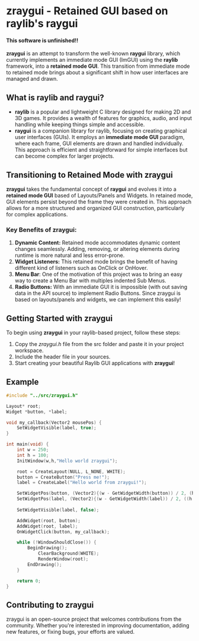 # zraygui - Retained GUI based on raylib's raygui

#### This software is unfinished!!

**zraygui** is an attempt to transform the well-known **raygui** library, which currently implements an immediate mode GUI (ImGUI) using the **raylib** framework, into a **retained mode GUI**. This transition from immediate mode to retained mode brings about a significant shift in how user interfaces are managed and drawn.

## What is raylib and raygui?

* **raylib** is a popular and lightweight C library designed for making 2D and 3D games. It provides a wealth of features for graphics, audio, and input handling while keeping things simple and accessible.
* **raygui** is a companion library for raylib, focusing on creating graphical user interfaces (GUIs). It employs an **immediate mode GUI** paradigm, where each frame, GUI elements are drawn and handled individually. This approach is efficient and straightforward for simple interfaces but can become complex for larger projects.

## Transitioning to Retained Mode with zraygui

**zraygui** takes the fundamental concept of **raygui** and evolves it into a **retained mode GUI** based of Layouts/Panels and Widgets. In retained mode, GUI elements persist beyond the frame they were created in. This approach allows for a more structured and organized GUI construction, particularly for complex applications.

### Key Benefits of zraygui:

1. **Dynamic Content:** Retained mode accommodates dynamic content changes seamlessly. Adding, removing, or altering elements during runtime is more natural and less error-prone.
2. **Widget Listeners:** This retained mode brings the benefit of having different kind of listeners such as OnClick or OnHover.
3. **Menu Bar**: One of the motivation of this project was to bring an easy way to create a Menu Bar with multiples indented Sub Menus.
4. **Radio Buttons:** With an immediate GUI it is impossible (with out saving data in the API source) to implement Radio Buttons. Since zraygui is based on layouts/panels and widgets, we can implement this easily!

## Getting Started with zraygui

To begin using **zraygui** in your raylib-based project, follow these steps:

1. Copy the *zraygui.h* file from the src folder and paste it in your project workspace.
2. Include the header file in your sources.
3. Start creating your beautiful Raylib GUI applications with **zraygui**!

## Example

```c
#include "../src/zraygui.h"

Layout* root;
Widget *button, *label;

void my_callback(Vector2 mousePos) {
    SetWidgetVisible(label, true);
}

int main(void) {
    int w = 250;
    int h = 100;
    InitWindow(w,h,"Hello world zraygui");

    root = CreateLayout(NULL, L_NONE, WHITE);
    button = CreateButton("Press me!");
    label = CreateLabel("Hello world from zraygui!");

    SetWidgetPos(button, (Vector2){(w - GetWidgetWidth(button)) / 2, (h - GetWidgetHeight(button)) / 4});
    SetWidgetPos(label, (Vector2){(w - GetWidgetWidth(label)) / 2, ((h - GetWidgetHeight(label)) / 2) + 15});
    
    SetWidgetVisible(label, false);

    AddWidget(root, button);
    AddWidget(root, label);
    OnWidgetClick(button, my_callback);

    while (!WindowShouldClose()) {
        BeginDrawing();
            ClearBackground(WHITE);
            RenderWindow(root);
        EndDrawing();
    }

    return 0;
}
```

## Contributing to zraygui

zraygui is an open-source project that welcomes contributions from the community. Whether you're interested in improving documentation, adding new features, or fixing bugs, your efforts are valued.
